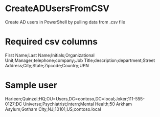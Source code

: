 # CreateADUsersFromCSV
Create AD users in PowerShell by pulling data from .csv file

# Required csv columns 
First Name;Last Name;Initials;Organizational Unit;Manager;telephone;company;Job Title;description;department;Street Address;City;State;Zipcode;Country;UPN

# Sample user
Harleen;Quinzel;HQ;OU=Users,DC=contoso,DC=local;Joker;111-555-0127;DC Universe;Psychiatrist;Intern;Mental Health;50 Arkham Asylum;Gotham City;NJ;10101;US;contoso.local
